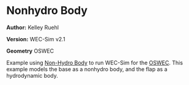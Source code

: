 # Nonhydro Body

**Author:**  	Kelley Ruehl

**Version:** 	WEC-Sim v2.1

**Geometry**	OSWEC


Example using [Non-Hydro Body](http://wec-sim.github.io/WEC-Sim/features.html#non-hydrodynamic-bodies) to run WEC-Sim for the [OSWEC](http://wec-sim.github.io/WEC-Sim/tutorials.html#oscillating-surge-wec-oswec). This example models the base as a nonhydro body, and the flap as a hydrodynamic body. 

